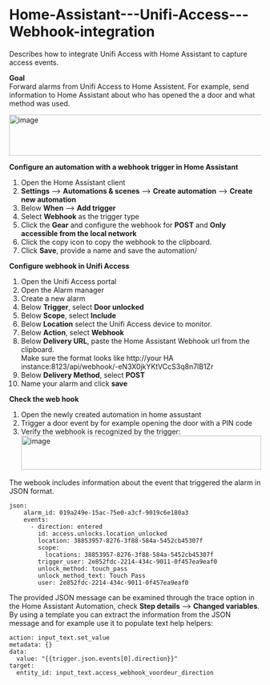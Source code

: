 # Home-Assistant---Unifi-Access---Webhook-integration
Describes how to integrate Unifi Access with Home Assistant to capture access events.

**Goal**  
Forward alarms from Unifi Access to Home Assistent. 
For example, send information to Home Assistant about who has opened the a door and what method was used.

<img width="573" height="82" alt="image" src="https://github.com/user-attachments/assets/5cd65408-c6dc-4d89-9728-6c1f6761ffad" />
  
**Configure an automation with a webhook trigger in Home Assistant**
1. Open the Home Assistant client
2. **Settings** --> **Automations & scenes** --> **Create  automation** --> **Create new automation**
3. Below **When** --> **Add trigger**
4. Select **Webhook** as the trigger type
5. Click the **Gear** and configure the webhook for **POST** and **Only accessible from the local network**
6. Click the copy icon to copy the webhook to the clipboard.
7. Click **Save**, provide a name and save the automation/

**Configure webhook in Unifi Access**
1. Open the Unifi Access portal
2. Open the Alarm manager
3. Create a new alarm
4. Below **Trigger**, select **Door unlocked**
5. Below **Scope**, select  **Include**
6. Below **Location** select the Unifi Access device to monitor.
7. Below **Action**, select **Webhook**
8. Below  **Delivery URL**, paste the Home Assistant Webhook url from the clipboard.  
   Make sure the format looks like http://your HA instance:8123/api/webhook/-eN3X0jkYKtVCcS3q8n7lB1Zr
9. Below **Delivery Method**, select **POST**
10. Name your alarm and click **save**

**Check the web hook**
1. Open the newly created automation in home assustant
2. Trigger a door event by for example opening the door with a PIN code
3. Verify the webhook is recognized by the trigger:    
   <img width="479" height="68" alt="image" src="https://github.com/user-attachments/assets/350a6b47-51f6-48dc-a7ed-0c0caecf1777" />

The webook includes information about the event that triggered the alarm in JSON format.
```
json:
    alarm_id: 019a249e-15ac-75e0-a3cf-9019c6e180a3
    events:
      - direction: entered
        id: access.unlocks.location_unlocked
        location: 38853957-8276-3f88-584a-5452cb45307f
        scope:
          locations: 38853957-8276-3f88-584a-5452cb45307f
        trigger_user: 2e852fdc-2214-434c-9011-0f457ea9eaf0
        unlock_method: touch_pass
        unlock_method_text: Touch Pass
        user: 2e852fdc-2214-434c-9011-0f457ea9eaf0
```
The provided JSON message can be examined through the trace option in the Home Assistant Automation, check **Step details** --> **Changed variables**.  
By using a template you can extract the information from the JSON message and for example use it to populate text help helpers:

```
action: input_text.set_value
metadata: {}
data:
  value: "{{trigger.json.events[0].direction}}"
target:
  entity_id: input_text.access_webhook_voordeur_direction
```


